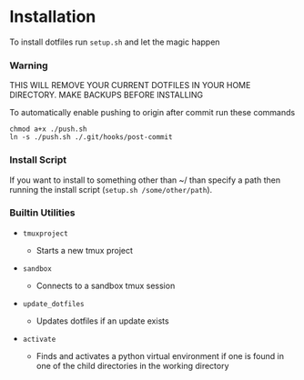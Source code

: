 Installation
============
To install dotfiles run `setup.sh` and let the magic happen

### Warning

THIS WILL REMOVE YOUR CURRENT DOTFILES IN YOUR HOME DIRECTORY.
MAKE BACKUPS BEFORE INSTALLING

To automatically enable pushing to origin after commit run these commands

    chmod a+x ./push.sh
    ln -s ./push.sh ./.git/hooks/post-commit

### Install Script

If you want to install to something other than ~/ than specify a path then
running the install script (`setup.sh /some/other/path`).

### Builtin Utilities

* `tmuxproject`
    - Starts a new tmux project

* `sandbox`
    - Connects to a sandbox tmux session

* `update_dotfiles`
    - Updates dotfiles if an update exists

* `activate`
    - Finds and activates a python virtual environment if one is found in one
      of the child directories in the working directory

